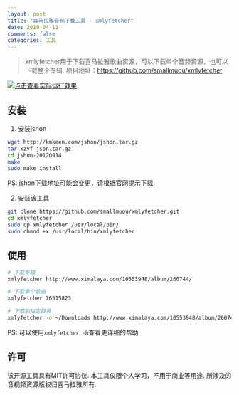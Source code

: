 ```yaml
---
layout: post
title: "喜马拉雅音频下载工具 - xmlyfetcher"
date: 2018-04-11
comments: false
categories: 工具
---
```



> xmlyfetcher用于下载喜马拉雅歌曲资源，可以下载单个音频资源，也可以下载整个专辑. 项目地址：https://github.com/smallmuou/xmlyfetcher

[![点击查看实际运行效果](http://upload-images.jianshu.io/upload_images/1415592-96cdaf4dc720a97b.png?imageMogr2/auto-orient/strip%7CimageView2/2/w/1240)](https://asciinema.org/a/4jz6NqQIeLZL7weqpZDQ17Wi6?autoplay=1)

## 安装

1. 安装jshon

```bash
wget http://kmkeen.com/jshon/jshon.tar.gz
tar xzvf json.tar.gz
cd jshon-20120914
make
sudo make install
```
PS: jshon下载地址可能会变更，请根据官网提示下载.

2. 安装该工具

```bash
git clone https://github.com/smallmuou/xmlyfetcher.git
cd xmlyfetcher
sudo cp xmlyfetcher /usr/local/bin/
sudo chmod +x /usr/local/bin/xmlyfetcher
```

## 使用

```bash
# 下载专辑
xmlyfetcher http://www.ximalaya.com/10553948/album/260744/

# 下载单个歌曲
xmlyfetcher 76515823

# 下载到指定目录
xmlyfetcher -o ~/Downloads http://www.ximalaya.com/10553948/album/260744/
```
PS: 可以使用`xmlyfetcher -h`查看更详细的帮助

## 许可

该开源工具具有MIT许可协议. 本工具仅限个人学习，不用于商业等用途. 所涉及的音视频资源版权归喜马拉雅所有.